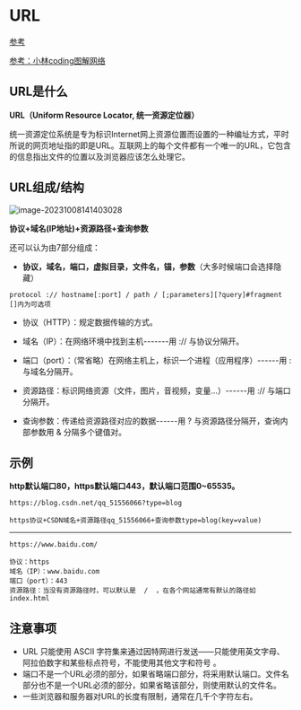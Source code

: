 # URL

[参考](https://blog.csdn.net/weixin_53436351/article/details/123833107?ops_request_misc=%257B%2522request%255Fid%2522%253A%2522169674339516800192297243%2522%252C%2522scm%2522%253A%252220140713.130102334..%2522%257D&amp;request_id=169674339516800192297243&amp;biz_id=0&amp;utm_medium=distribute.pc_search_result.none-task-blog-2~all~top_positive~default-1-123833107-null-null.142^v95^chatgptT3_1&amp;utm_term=URL&amp;spm=1018.2226.3001.4187)

[参考：小林coding图解网络](https://xiaolincoding.com/network/)

## URL是什么

**URL（Uniform Resource Locator, 统一资源定位器）**

统一资源定位系统是专为标识Internet网上资源位置而设置的一种编址方式，平时所说的网页地址指的即是URL。互联网上的每个文件都有一个唯一的URL，它包含的信息指出文件的位置以及浏览器应该怎么处理它。

## URL组成/结构

![image-20231008141403028](https://gitee.com/zhengzhivon/images/raw/master/imgs/image-20231008141403028.png)

**协议+域名(IP地址)+资源路径+查询参数**

还可以认为由7部分组成：

- **协议，域名，端口，虚拟目录，文件名，锚，参数**（大多时候端口会选择隐藏）

```
protocol :// hostname[:port] / path / [;parameters][?query]#fragment
[]内为可选项
```

- 协议（HTTP）：规定数据传输的方式。

- 域名（IP）：在网络环境中找到主机-------用 :// 与协议分隔开。

- 端口（port）：（常省略）在网络主机上，标识一个进程（应用程序）------用  :  与域名分隔开。

- 资源路径：标识网络资源（文件，图片，音视频，变量...）------用 :// 与端口分隔开。

- 查询参数：传递给资源路径对应的数据------用  ?  与资源路径分隔开，查询内部参数用  &  分隔多个键值对。

## 示例

**http默认端口80，https默认端口443，默认端口范围0~65535。**

```
https://blog.csdn.net/qq_51556066?type=blog

https协议+CSDN域名+资源路径qq_51556066+查询参数type=blog(key=value)
```

------

```
https://www.baidu.com/

协议：https
域名（IP）：www.baidu.com
端口（port）：443
资源路径：当没有资源路径时，可以默认是  /  ，在各个网站通常有默认的路径如index.html
```

## 注意事项

- URL 只能使用 ASCII 字符集来通过因特网进行发送——只能使用英文字母、阿拉伯数字和某些标点符号，不能使用其他文字和符号 。
- 端口不是一个URL必须的部分，如果省略端口部分，将采用默认端口。文件名部分也不是一个URL必须的部分，如果省略该部分，则使用默认的文件名。
- 一些浏览器和服务器对URL的长度有限制，通常在几千个字符左右。